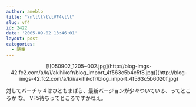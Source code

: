 ```yaml
---
author: ameblo
title: "\n\t\t\t\tVF4\t\t"
slug: vf4
id: 2422
date: '2005-09-02 13:46:01'
layout: post
categories:
  - 随筆
---
```


<div align="center">[![050902_1205~002.jpg](http://blog-imgs-42.fc2.com/a/k/i/akihikofr/blog_import_4f563c5b4c5f8.jpg)](http://blog-imgs-42.fc2.com/a/k/i/akihikofr/blog_import_4f563c5b6020f.jpg)</div>

対してバーチャ４はひともまばら、最新バージョンが少々ついている、ってところか な。 VF5待ちってところですかねえ。